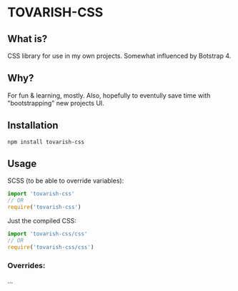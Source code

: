 # TOVARISH-CSS

## What is?

CSS library for use in my own projects. Somewhat influenced by Botstrap 4.

## Why?

For fun & learning, mostly. Also, hopefully to eventully save time with "bootstrapping" new projects UI.

## Installation

`npm install tovarish-css`

## Usage

SCSS (to be able to override variables):

```js
import 'tovarish-css'
// OR
require('tovarish-css')
```

Just the compiled CSS:

```js
import 'tovarish-css/css'
// OR
require('tovarish-css/css')
```

### Overrides:

...
